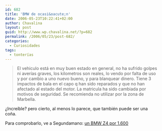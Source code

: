 ```yaml
---
id: 682
title: 'BMW de ocasi&oacute;n'
date: 2006-05-23T10:22:41+02:00
author: Chavalina
layout: post
guid: http://www.wp.chavalina.net/?p=682
permalink: /2006/05/23/post-682/
categories:
  - Curiosidades
tags:
  - tonterías
---
```

> El vehiculo está en muy buen estado en general, no ha sufrido golpes ni aver&iacute;as graves, los kilometros son reales, lo vendo por falta de uso y por cambio a uno nuevo bueno, y para blanquear dinero. Tiene 3 impactos de bala en el capo q han sido reparados y que no han afectado al estado del motor. La matricula ha sido cambiada por motivos de seguridad. Se recomienda no utilizar por la zona de Marbella.

&iquest;Incre&iacute;ble? pero cierto, al menos lo parece, que también puede ser una co&ntilde;a.

Para comprobarlo, ve a Segundamano: <a href="http://coches.segundamano.es/fichaI.cfm?id=12038783" target="_blank">un BMW Z4 por 1.600</p>